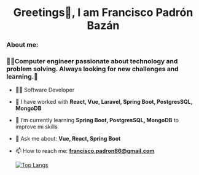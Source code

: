 <h1 align="center">Greetings👋, I am Francisco Padrón Bazán</h1>

### About me:

<h3>
👨‍💻Computer engineer passionate about technology and problem solving. Always looking for new challenges and learning.🚀
</h3>

- 👨‍💻 Software Developer
- 🔭 I have worked with **React, Vue, Laravel, Spring Boot, PostgresSQL, MongoDB**
- 🌱 I’m currently learning **Spring Boot, PostgresSQL, MongoDB** to improve mi skills
- 💬 Ask me about: **Vue, React, Spring Boot**
- 📫 How to reach me: **francisco.padron86@gmail.com**

  [![Top Langs](https://github-readme-stats.vercel.app/api/top-langs/?username=frc90)](https://github.com/frc90/github-readme-stats)

<!--
**frc90/frc90** is a ✨ _special_ ✨ repository because its `README.md` (this file) appears on your GitHub profile.

Here are some ideas to get you started:

- 🔭 I’m currently working on ...
- 🌱 I’m currently learning ...
- 👯 I’m looking to collaborate on ...
- 🤔 I’m looking for help with ...
- 💬 Ask me about ...
- 📫 How to reach me: ...
- 😄 Pronouns: ...
- ⚡ Fun fact: ...
-->

